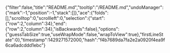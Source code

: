 {"filter":false,"title":"README.md","tooltip":"/README.md","undoManager":{"mark":-1,"position":-1,"stack":[]},"ace":{"folds":[],"scrolltop":0,"scrollleft":0,"selection":{"start":{"row":2,"column":34},"end":{"row":2,"column":34},"isBackwards":false},"options":{"guessTabSize":true,"useWrapMode":false,"wrapToView":true},"firstLineState":0},"timestamp":1429271572000,"hash":"f4b7689da7fa2e2a0920f4ea9f6ca6adcddd1ebc"}